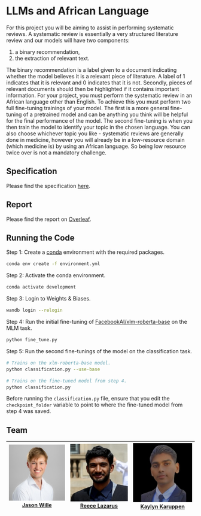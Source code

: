# LLMs and African Language

For this project you will be aiming to assist in performing systematic reviews. A systematic review is essentially a very structured literature review and our models will have two components:

1. a binary recommendation,
2. the extraction of relevant text.

The binary recommendation is a label given to a document indicating whether the model believes it is a relevant piece of literature. A label of 1 indicates that it is relevant and 0 indicates that it is not. Secondly, pieces of relevant documents should then be highlighted if it contains important information. For your project, you must perform the systematic review in an African language other than English. To achieve this you must perform two full fine-tuning trainings of your model. The first is a more general fine-tuning of a pretrained model and can be anything you think will be helpful for the final performance of the model. The second fine-tuning is when you then train the model to identify your topic in the chosen language. You can also choose whichever topic you like - systematic reviews are generally done in medicine, however you will already be in a low-resource domain (which medicine is) by using an African language. So being low resource twice over is not a mandatory challenge.

## Specification

Please find the specification [here](./resources/Project.pdf).

## Report

Please find the report on [Overleaf](https://www.overleaf.com/read/jqsybjtxbpws#2f7ed1).

## Running the Code

Step 1: Create a [conda](https://docs.conda.io/projects/conda/en/latest/index.html#) environment with the required packages.

```bash
conda env create -f environment.yml
```

Step 2: Activate the conda environment.

```bash
conda activate development
```

Step 3: Login to Weights & Biases.

```bash
wandb login --relogin
```

Step 4: Run the initial fine-tuning of [FacebookAI/xlm-roberta-base](https://huggingface.co/FacebookAI/xlm-roberta-base) on the MLM task.

```bash
python fine_tune.py
```

Step 5: Run the second fine-tunings of the model on the classification task.

```bash
# Trains on the xlm-roberta-base model.
python classification.py --use-base
```

```bash
# Trains on the fine-tuned model from step 4.
python classification.py
```

Before running the `classification.py` file, ensure that you edit the `checkpoint_folder` variable to point to where the fine-tuned model from step 4 was saved.

## Team

| ![Jason Wille](images/jason.jpeg "Jason Wille") <br/> [Jason Wille](https://www.linkedin.com/in/jasonwille97/) | ![Reece Lazarus](images/reece.jpeg "Reece Lazarus") <br/> [Reece Lazarus](https://www.linkedin.com/in/reecelaz/) | ![Kaylyn Karuppen](images/kaylyn.jpeg "Kaylyn Karuppen") <br/> [Kaylyn Karuppen](https://www.linkedin.com/in/kaylynkaruppen/) |
| :------------------------------------------------------------------------------------------------------------: | :--------------------------------------------------------------------------------------------------------------: | :---------------------------------------------------------------------------------------------------------------------------: |
